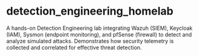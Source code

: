 # detection_engineering_homelab
A hands-on Detection Engineering lab integrating Wazuh (SIEM), Keycloak (IAM), Sysmon (endpoint monitoring), and pfSense (firewall) to detect and analyze simulated attacks. Demonstrates how security telemetry is collected and correlated for effective threat detection.
